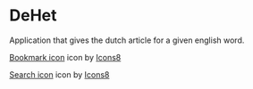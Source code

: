 # DeHet
Application that gives the dutch article for a given english word.




<a target="_blank" href="https://icons8.com/icons/set/bookmark-ribbon">Bookmark icon</a> icon by <a target="_blank" href="https://icons8.com">Icons8</a>

<a target="_blank" href="https://icons8.com/icons/set/search--v1">Search icon</a> icon by <a target="_blank" href="https://icons8.com">Icons8</a>
